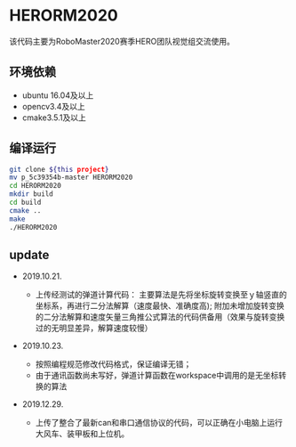 # HERORM2020
该代码主要为RoboMaster2020赛季HERO团队视觉组交流使用。

## 环境依赖
- ubuntu 16.04及以上
- opencv3.4及以上
- cmake3.5.1及以上

## 编译运行
```sh
git clone ${this project}
mv p_5c39354b-master HERORM2020
cd HERORM2020
mkdir build
cd build
cmake ..
make
./HERORM2020
```

## update
- 2019.10.21.
    - 上传经测试的弹道计算代码：
      主要算法是先将坐标旋转变换至ｙ轴竖直的坐标系，再进行二分法解算（速度最快、准确度高);
      附加未增加旋转变换的二分法解算和速度矢量三角推公式算法的代码供备用（效果与旋转变换过的无明显差异，解算速度较慢）
      
- 2019.10.23.
    - 按照编程规范修改代码格式，保证编译无错；
    - 由于通讯函数尚未写好，弹道计算函数在workspace中调用的是无坐标转换的算法
    
- 2019.12.29.
    - 上传了整合了最新can和串口通信协议的代码，可以正确在小电脑上运行大风车、装甲板和上位机。
